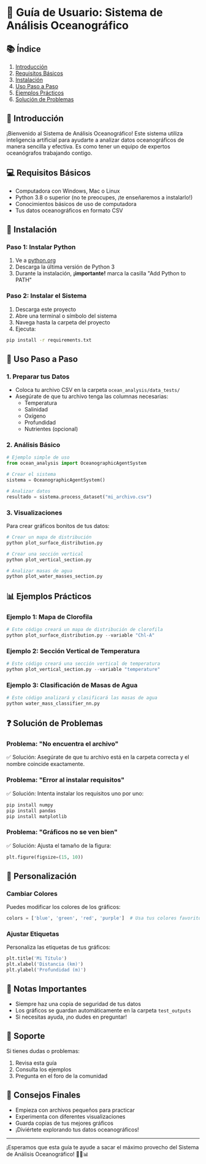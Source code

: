 # 🌊 Guía de Usuario: Sistema de Análisis Oceanográfico

## 📚 Índice
1. [Introducción](#introducción)
2. [Requisitos Básicos](#requisitos-básicos)
3. [Instalación](#instalación)
4. [Uso Paso a Paso](#uso-paso-a-paso)
5. [Ejemplos Prácticos](#ejemplos-prácticos)
6. [Solución de Problemas](#solución-de-problemas)

## 🎯 Introducción
¡Bienvenido al Sistema de Análisis Oceanográfico! Este sistema utiliza inteligencia artificial para ayudarte a analizar datos oceanográficos de manera sencilla y efectiva. Es como tener un equipo de expertos oceanógrafos trabajando contigo.

## 💻 Requisitos Básicos
- Computadora con Windows, Mac o Linux
- Python 3.8 o superior (no te preocupes, ¡te enseñaremos a instalarlo!)
- Conocimientos básicos de uso de computadora
- Tus datos oceanográficos en formato CSV

## 🔧 Instalación

### Paso 1: Instalar Python
1. Ve a [python.org](https://python.org)
2. Descarga la última versión de Python 3
3. Durante la instalación, **¡importante!** marca la casilla "Add Python to PATH"

### Paso 2: Instalar el Sistema
1. Descarga este proyecto
2. Abre una terminal o símbolo del sistema
3. Navega hasta la carpeta del proyecto
4. Ejecuta:
```bash
pip install -r requirements.txt
```

## 🚀 Uso Paso a Paso

### 1. Preparar tus Datos
- Coloca tu archivo CSV en la carpeta `ocean_analysis/data_tests/`
- Asegúrate de que tu archivo tenga las columnas necesarias:
  - Temperatura
  - Salinidad
  - Oxígeno
  - Profundidad
  - Nutrientes (opcional)

### 2. Análisis Básico
```python
# Ejemplo simple de uso
from ocean_analysis import OceanographicAgentSystem

# Crear el sistema
sistema = OceanographicAgentSystem()

# Analizar datos
resultado = sistema.process_dataset("mi_archivo.csv")
```

### 3. Visualizaciones
Para crear gráficos bonitos de tus datos:

```python
# Crear un mapa de distribución
python plot_surface_distribution.py

# Crear una sección vertical
python plot_vertical_section.py

# Analizar masas de agua
python plot_water_masses_section.py
```

## 📊 Ejemplos Prácticos

### Ejemplo 1: Mapa de Clorofila
```python
# Este código creará un mapa de distribución de clorofila
python plot_surface_distribution.py --variable "Chl-A"
```

### Ejemplo 2: Sección Vertical de Temperatura
```python
# Este código creará una sección vertical de temperatura
python plot_vertical_section.py --variable "temperature"
```

### Ejemplo 3: Clasificación de Masas de Agua
```python
# Este código analizará y clasificará las masas de agua
python water_mass_classifier_nn.py
```

## ❓ Solución de Problemas

### Problema: "No encuentra el archivo"
✅ Solución: Asegúrate de que tu archivo está en la carpeta correcta y el nombre coincide exactamente.

### Problema: "Error al instalar requisitos"
✅ Solución: Intenta instalar los requisitos uno por uno:
```bash
pip install numpy
pip install pandas
pip install matplotlib
```

### Problema: "Gráficos no se ven bien"
✅ Solución: Ajusta el tamaño de la figura:
```python
plt.figure(figsize=(15, 10))
```

## 🎨 Personalización

### Cambiar Colores
Puedes modificar los colores de los gráficos:
```python
colors = ['blue', 'green', 'red', 'purple']  # Usa tus colores favoritos
```

### Ajustar Etiquetas
Personaliza las etiquetas de tus gráficos:
```python
plt.title('Mi Título')
plt.xlabel('Distancia (km)')
plt.ylabel('Profundidad (m)')
```

## 📝 Notas Importantes
- Siempre haz una copia de seguridad de tus datos
- Los gráficos se guardan automáticamente en la carpeta `test_outputs`
- Si necesitas ayuda, ¡no dudes en preguntar!

## 🤝 Soporte
Si tienes dudas o problemas:
1. Revisa esta guía
2. Consulta los ejemplos
3. Pregunta en el foro de la comunidad

## 🌟 Consejos Finales
- Empieza con archivos pequeños para practicar
- Experimenta con diferentes visualizaciones
- Guarda copias de tus mejores gráficos
- ¡Diviértete explorando tus datos oceanográficos!

---
¡Esperamos que esta guía te ayude a sacar el máximo provecho del Sistema de Análisis Oceanográfico! 🌊🔬📊 